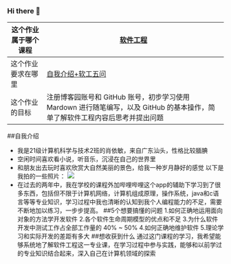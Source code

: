 ### Hi there 👋
| 这个作业属于哪个课程 | [软件工程](https://edu.cnblogs.com/campus/gdgy/CSGrade21-12) |
| ----------------- |--------------- |
| 这个作业要求在哪里| [自我介绍+软工五问](https://edu.cnblogs.com/campus/gdgy/CSGrade21-12/homework/13015)|
| 这个作业的目标 | 注册博客园账号和 GitHub 账号，初步学习使用 Mardown 进行随笔编写，以及 GitHub 的基本操作，简单了解软件工程内容后思考并提出问题 |

##自我介绍
* 我是21级计算机科学与技术2班的肖依敏，来自广东汕头，性格比较腼腆
* 空闲时间喜欢看小说，听音乐，沉浸在自己的世界里
* 和朋友出去玩时喜欢欣赏大自然美丽的景色，给我一种岁月静好的感觉
以下是我拍的一些照片：
![](https://img2023.cnblogs.com/blog/3273676/202309/3273676-20230906235347243-533403935.jpg)
* 在过去的两年中，我在学校的课程外加哔哩哔哩这个app的辅助下学习到了很多东西，包括但不限于计算机网络，计算机组成原理，操作系统，java和c语言等等专业知识，学习过程中我也清晰的认知到我个人编程能力的不足，需要不断地加以练习，一步步提高。
##5个想要搞懂的问题
1.如何正确地运用面向对象的方法学开发软件
2.各个软件生命周期模型的优点和不足
3.为什么软件开发中测试工作占全部工作量的 40% ~ 50%
4.如何正确地维护软件
5.理论学习和实际开发的差距有多大
##想收获到什么
通过这门课程的学习，我希望能够系统地了解软件工程这一专业课，在学习过程中参与实践，能够和以前学过的专业知识结合起来，深入自己在计算机领域的探索

<!--
**efhurg/efhurg** is a ✨ _special_ ✨ repository because its `README.md` (this file) appears on your GitHub profile.

Here are some ideas to get you started:

- 🔭 I’m currently working on ...
- 🌱 I’m currently learning ...
- 👯 I’m looking to collaborate on ...
- 🤔 I’m looking for help with ...
- 💬 Ask me about ...
- 📫 How to reach me: ...
- 😄 Pronouns: ...
- ⚡ Fun fact: ...
-->
